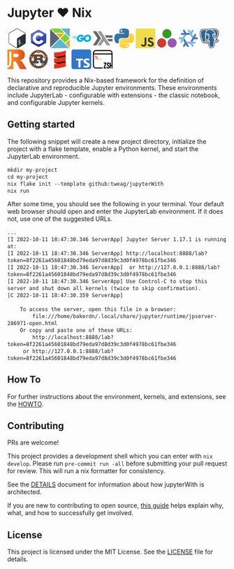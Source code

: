 # Jupyter :heart: Nix

<p float="left">
  <img src="kernels/available/bash/logo64.png" width="45" />
  <img src="kernels/available/c/logo64.png" width="45" />
  <img src="kernels/available/elm/logo64.png" width="45" />
  <img src="kernels/available/go/logo64.png" width="45" />
  <img src="kernels/available/haskell/logo64.png" width="45" />
  <img src="kernels/available/python/logo64.png" width="45" />
  <img src="kernels/available/javascript/logo64.png" width="45" />
  <img src="kernels/available/julia/logo64.png" width="45" />
  <img src="kernels/available/nix/logo64.png" width="45" />
  <img src="kernels/available/postgres/logo64.png" width="45" />
  <img src="kernels/available/r/logo64.png" width="45" />
  <img src="kernels/available/rust/logo64.png" width="45" />
  <img src="kernels/available/scala/logo64.png" width="45" />
  <img src="kernels/available/typescript/logo64.png" width="45" />
  <img src="kernels/available/zsh/logo64.png" width="45" />
</p>

This repository provides a Nix-based framework for the definition of
declarative and reproducible Jupyter environments. These environments
include JupyterLab - configurable with extensions - the classic notebook,
and configurable Jupyter kernels.

## Getting started

The following snippet will create a new project directory, initialize the project with a flake template, enable a Python kernel, and start the JupyterLab environment.

```shell
mkdir my-project
cd my-project
nix flake init --template github:tweag/jupyterWith
nix run
```

After some time, you should see the following in your terminal. Your default web browser should open and enter the JupyterLab environment. If it does not, use one of the suggested URLs.

```shell
...
[I 2022-10-11 18:47:30.346 ServerApp] Jupyter Server 1.17.1 is running at:
[I 2022-10-11 18:47:30.346 ServerApp] http://localhost:8888/lab?token=8f2261a45601848bd79eda97d8d39c3d0f4978bc61fbe346
[I 2022-10-11 18:47:30.346 ServerApp]  or http://127.0.0.1:8888/lab?token=8f2261a45601848bd79eda97d8d39c3d0f4978bc61fbe346
[I 2022-10-11 18:47:30.346 ServerApp] Use Control-C to stop this server and shut down all kernels (twice to skip confirmation).
[C 2022-10-11 18:47:30.359 ServerApp] 
    
    To access the server, open this file in a browser:
        file:///home/bakerdn/.local/share/jupyter/runtime/jpserver-286971-open.html
    Or copy and paste one of these URLs:
        http://localhost:8888/lab?token=8f2261a45601848bd79eda97d8d39c3d0f4978bc61fbe346
     or http://127.0.0.1:8888/lab?token=8f2261a45601848bd79eda97d8d39c3d0f4978bc61fbe346
```

## How To

For further instructions about the environment, kernels, and extensions, see the [HOWTO](docs/HOWTO.md).

## Contributing

PRs are welcome!

This project provides a development shell which you can enter with `nix develop`. Please run `pre-commit run -all` before submitting your pull request for review. This will run a nix formatter for consistency.

See the [DETAILS](docs/DETAILS.md) document for information about how jupyterWith is architected.

If you are new to contributing to open source, [this guide](https://opensource.guide/how-to-contribute/) helps explain why, what, and how to successfully get involved.

## License

This project is licensed under the MIT License. See the [LICENSE](LICENSE.md) file for details.
